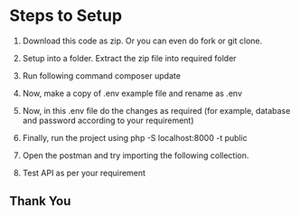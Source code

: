 # Steps to Setup

1. Download this code as zip. Or you can even do fork or git clone.

2. Setup into a folder. Extract the zip file into required folder

3. Run following command
   composer update
4. Now, make a copy of .env example file and rename as .env

5. Now, in this .env file do the changes as required (for example, database and password according to your requirement)

6. Finally, run the project using 
   php -S localhost:8000 -t public

7. Open the postman and try importing the following collection.

8. Test API as per your requirement


## Thank You
